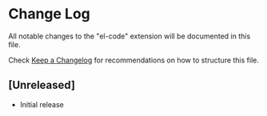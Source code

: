 # Change Log

All notable changes to the "el-code" extension will be documented in this file.

Check [Keep a Changelog](http://keepachangelog.com/) for recommendations on how to structure this file.

## [Unreleased]

- Initial release
